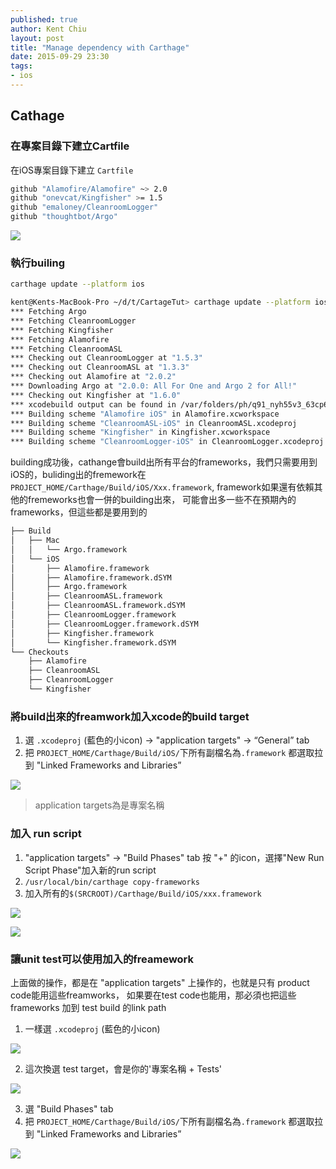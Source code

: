 ```yaml
---
published: true
author: Kent Chiu
layout: post
title: "Manage dependency with Carthage"
date: 2015-09-29 23:30
tags: 
- ios
---
```



## Cathage 

### 在專案目錄下建立Cartfile

在iOS專案目錄下建立 `Cartfile`

```bash
github "Alamofire/Alamofire" ~> 2.0
github "onevcat/Kingfisher" >= 1.5
github "emaloney/CleanroomLogger"
github "thoughtbot/Argo"
```

![](http://blog.kent-chiu.com/images/2015-09-29/carthage-001.png)


### 執行builing

```bash
carthage update --platform ios

kent@Kents-MacBook-Pro ~/d/t/CartageTut> carthage update --platform ios
*** Fetching Argo
*** Fetching CleanroomLogger
*** Fetching Kingfisher
*** Fetching Alamofire
*** Fetching CleanroomASL
*** Checking out CleanroomLogger at "1.5.3"
*** Checking out CleanroomASL at "1.3.3"
*** Checking out Alamofire at "2.0.2"
*** Downloading Argo at "2.0.0: All For One and Argo 2 for All!"
*** Checking out Kingfisher at "1.6.0"
*** xcodebuild output can be found in /var/folders/ph/q91_nyh55v3_63cp6p6mnvx00000gn/T/carthage-xcodebuild.Wq72O1.log
*** Building scheme "Alamofire iOS" in Alamofire.xcworkspace
*** Building scheme "CleanroomASL-iOS" in CleanroomASL.xcodeproj
*** Building scheme "Kingfisher" in Kingfisher.xcworkspace
*** Building scheme "CleanroomLogger-iOS" in CleanroomLogger.xcodeproj
```


building成功後，cathange會build出所有平台的frameworks，我們只需要用到iOS的，buliding出的fremework在
`PROJECT_HOME/Carthage/Build/iOS/Xxx.framework`, framework如果還有依賴其他的fremeworks也會一併的building出來，
可能會出多一些不在預期內的 frameworks，但這些都是要用到的

```bash
├── Build
│   ├── Mac
│   │   └── Argo.framework
│   └── iOS
│       ├── Alamofire.framework
│       ├── Alamofire.framework.dSYM
│       ├── Argo.framework
│       ├── CleanroomASL.framework
│       ├── CleanroomASL.framework.dSYM
│       ├── CleanroomLogger.framework
│       ├── CleanroomLogger.framework.dSYM
│       ├── Kingfisher.framework
│       └── Kingfisher.framework.dSYM
└── Checkouts
    ├── Alamofire
    ├── CleanroomASL
    ├── CleanroomLogger
    └── Kingfisher
```




### 將build出來的freamwork加入xcode的build target

1.  選 `.xcodeproj` (藍色的小icon) -> "application targets" -> “General” tab
2.  把 `PROJECT_HOME/Carthage/Build/iOS/`下所有副檔名為`.framework` 都選取拉到 "Linked Frameworks and Libraries” 

![](http://blog.kent-chiu.com/images/2015-09-29/carthage-002.gif)

> application targets為是專案名稱

### 加入 run script

1. "application targets" -> "Build Phases" tab 按 "+" 的icon，選擇"New Run Script Phase"加入新的run script
2. `/usr/local/bin/carthage copy-frameworks`
3. 加入所有的`$(SRCROOT)/Carthage/Build/iOS/xxx.framework`

![](http://blog.kent-chiu.com/images/2015-09-29/carthage-003.png)

![](http://blog.kent-chiu.com/images/2015-09-29/carthage-004.png)


### 讓unit test可以使用加入的freamework

上面做的操作，都是在 "application targets" 上操作的，也就是只有 product code能用這些freamworks，
如果要在test code也能用，那必須也把這些 frameworks 加到 test build 的link path



1. 一樣選 `.xcodeproj` (藍色的小icon) 

  ![](http://blog.kent-chiu.com/images/2015-09-29/carthage-005.png)

2. 這次換選 test target，會是你的'專案名稱 + Tests'

  ![](http://blog.kent-chiu.com/images/2015-09-29/carthage-006.png)

3. 選 "Build Phases" tab
4. 把 `PROJECT_HOME/Carthage/Build/iOS/`下所有副檔名為`.framework` 都選取拉到 "Linked Frameworks and Libraries” 
 
  ![](http://blog.kent-chiu.com/images/2015-09-29/carthage-007.png)


